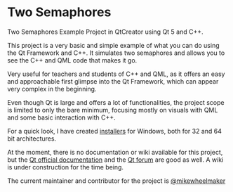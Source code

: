 # Two Semaphores
Two Semaphores Example Project in QtCreator using Qt 5 and C++.

This project is a very basic and simple example of what you can do using the Qt Framework and C++.
It simulates two semaphores and allows you to see the C++ and QML code that makes it go.

Very useful for teachers and students of C++ and QML, as it offers an easy and approachable first glimpse into the Qt Framework, which can appear very complex in the beginning.

Even though Qt is large and offers a lot of functionalities, the project scope is limited to only the bare minimum, focusing mostly on visuals with QML and some basic interaction with C++.

For a quick look, I have created [installers](https://github.com/mikewheelmaker/twosemaphoresexample/releases) for Windows, both for 32 and 64 bit architectures.

At the moment, there is no documentation or wiki available for this project, but the [Qt official documentation](https://doc.qt.io/qt-5.15/) and the [Qt forum](https://forum.qt.io/) are good as well. A wiki is under construction for the time being.

The current maintainer and contributor for the project is [@mikewheelmaker](https://github.com/mikewheelmaker)
